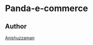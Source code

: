 # Panda-e-commerce

## Author 
[Anishuzzaman][author]

[author]: https://www.facebook.com/anishuzzaman/]
